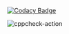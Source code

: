 [![Codacy Badge](https://app.codacy.com/project/badge/Grade/1d4c823498d244cf9b2d935405be03e1)](https://www.codacy.com/gh/99002536/CPP-MIni-Project/dashboard?utm_source=github.com&amp;utm_medium=referral&amp;utm_content=99002536/CPP-MIni-Project&amp;utm_campaign=Badge_Grade)

![cppcheck-action](https://github.com/99002536/CPP-MIni-Project/workflows/cppcheck-action/badge.svg)
